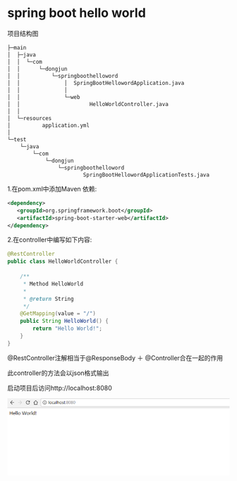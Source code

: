 # spring boot hello world 

项目结构图

```
├─main
│  ├─java
│  │  └─com
│  │      └─dongjun
│  │          └─springboothelloword
│  │              │  SpringBootHellowordApplication.java
│  │              │  
│  │              └─web
│  │                      HelloWorldController.java
│  │                      
│  └─resources
│          application.yml
│          
└─test
    └─java
        └─com
            └─dongjun
                └─springboothelloword
                        SpringBootHellowordApplicationTests.java
```

1.在pom.xml中添加Maven 依赖:

```xml
<dependency>
   <groupId>org.springframework.boot</groupId>
   <artifactId>spring-boot-starter-web</artifactId>
</dependency>
```

2.在controller中编写如下内容:

```java
@RestController
public class HelloWorldController {

    /**
     * Method HelloWorld
     *
     * @return String
     */
    @GetMapping(value = "/")
    public String HelloWorld() {
        return "Hello World!";
    }
}
```

@RestController注解相当于@ResponseBody ＋ @Controller合在一起的作用

此controller的方法会以json格式输出

启动项目后访问http://localhost:8080

![](../image/1-1.png)